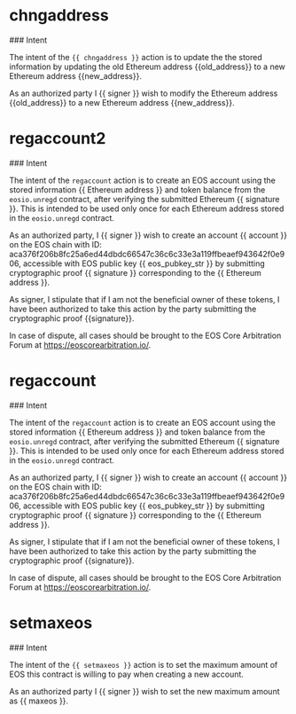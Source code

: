 <h1 class="contract"> chngaddress </h1>
### Intent

The intent of the `{{ chngaddress }}` action is to update the the stored information by updating the old Ethereum address {{old_address}} to a new Ethereum address {{new_address}}.

As an authorized party I {{ signer }} wish to modify the Ethereum address {{old_address}} to a new Ethereum address {{new_address}}. 

<h1 class="contract"> regaccount2 </h1>
### Intent

The intent of the `regaccount` action is to create an EOS account using the stored information {{ Ethereum address }} and token balance from the `eosio.unregd` contract, after verifying the submitted Ethereum {{ signature }}. This is intended to be used only once for each Ethereum address stored in the `eosio.unregd` contract.

As an authorized party, I {{ signer }} wish to create an account {{ account }} on the EOS chain with ID: aca376f206b8fc25a6ed44dbdc66547c36c6c33e3a119ffbeaef943642f0e906, accessible with EOS public key {{ eos_pubkey_str }} by submitting cryptographic proof {{ signature }} corresponding to the {{ Ethereum address }}.

As signer, I stipulate that if I am not the beneficial owner of these tokens, I have been authorized to take this action by the party submitting the cryptographic proof {{signature}}.

In case of dispute, all cases should be brought to the EOS Core Arbitration Forum at https://eoscorearbitration.io/.

<h1 class="contract"> regaccount </h1>
### Intent

The intent of the `regaccount` action is to create an EOS account using the stored information {{ Ethereum address }} and token balance from the `eosio.unregd` contract, after verifying the submitted Ethereum {{ signature }}. This is intended to be used only once for each Ethereum address stored in the `eosio.unregd` contract.

As an authorized party, I {{ signer }} wish to create an account {{ account }} on the EOS chain with ID: aca376f206b8fc25a6ed44dbdc66547c36c6c33e3a119ffbeaef943642f0e906, accessible with EOS public key {{ eos_pubkey_str }} by submitting cryptographic proof {{ signature }} corresponding to the {{ Ethereum address }}.

As signer, I stipulate that if I am not the beneficial owner of these tokens, I have been authorized to take this action by the party submitting the cryptographic proof {{signature}}.

In case of dispute, all cases should be brought to the EOS Core Arbitration Forum at https://eoscorearbitration.io/.

<h1 class="contract"> setmaxeos </h1>
### Intent

The intent of the `{{ setmaxeos }}` action is to set the maximum amount of EOS this contract is willing to pay when creating a new account.

As an authorized party I {{ signer }} wish to set the new maximum amount as {{ maxeos }}.
